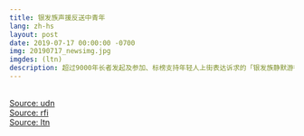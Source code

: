 ```yaml
---
title: 银发族声援反送中青年
lang: zh-hs
layout: post
date: 2019-07-17 00:00:00 -0700
img: 20190717_newsimg.jpg
imgdes: (ltn)
description: 超过9000年长者发起及参加、标榜支持年轻人上街表达诉求的「银发族静默游行」，今天下午在港岛中环登场，以相对安静的方式游行到香港政府总部。
---
```


<br>[Source: udn](https://money.udn.com/money/story/5603/3935210)
<br>[Source: rfi](http://trad.cn.rfi.fr/%E4%B8%AD%E5%9C%8B/20190717-%E9%A6%99%E6%B8%AF%E9%8A%80%E9%AB%AE%E6%97%8F%E9%9D%9C%E9%BB%98%E9%81%8A%E8%A1%8C9000%E4%BA%BA%E5%8F%83%E8%88%87-%E8%81%B2%E6%8F%B4%E5%B9%B4%E8%BC%95%E4%BA%BA%E5%AE%88%E8%A1%9B%E9%A6%99%E6%B8%AF)
<br>[Source: ltn](https://news.ltn.com.tw/news/world/breakingnews/2855963)